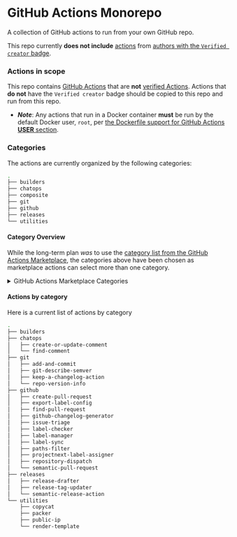 # GitHub Actions Monorepo

A collection of GitHub actions to run from your own GitHub repo.

This repo currently **does not include** [actions](https://docs.github.com/actions/automating-your-workflow-with-github-actions/using-github-marketplace-actions) from [authors with the `Verified creator` badge](https://docs.github.com/en/apps/github-marketplace/github-marketplace-overview/about-marketplace-badges).

### Actions in scope

This repo contains [GitHub Actions](https://github.com/marketplace?type=actions) that are **not** [verified Actions](https://docs.github.com/actions/automating-your-workflow-with-github-actions/using-github-marketplace-actions).  Actions that **do not** have the `Verified creator` badge should be copied to this repo and run from this repo.
- ***Note***: Any actions that run in a Docker container **must** be run by the default Docker user, `root`, per [the Dockerfile support for GitHub Actions **USER** section](https://docs.github.com/en/actions/creating-actions/dockerfile-support-for-github-actions#user).


### Categories

The actions are currently organized by the following categories:
```bash
.
├── builders
├── chatops
├── composite
├── git
├── github
├── releases
└── utilities
```

#### Category Overview

While the long-term plan _was_ to use the [category list from the GitHub Actions Marketplace](https://github.com/marketplace?category=&type=actions), the categories above have been chosen as marketplace actions can select more than one category.
<!--- ~Before the first official release~, ~the categories will be changed to align with the GitHub Actions categories~. ~They will use~ the category list from https://github.com/marketplace?category=&type=actions: --->

<details><summary>GitHub Actions Marketplace Categories</summary>

The current [categories from the GitHub Actions Marketplace](https://github.com/marketplace?category=&type=actions) are:
```markdown
**Categories**
API management
Chat
Code quality
Code review
Continuous integration
Dependency management
Deployment
Deployment Protection Rules
IDES
Learning
Localization
Mobile
Monitoring
Project management
Publishing
Recently added
Security
Support
Testing
Utilities
```

</details>


#### Actions by category

Here is a current list of actions by category
```bash
.
├── builders
├── chatops
│   ├── create-or-update-comment
│   └── find-comment
├── git
│   ├── add-and-commit
│   ├── git-describe-semver
│   ├── keep-a-changelog-action
│   └── repo-version-info
├── github
│   ├── create-pull-request
│   ├── export-label-config
│   ├── find-pull-request
│   ├── github-changelog-generator
│   ├── issue-triage
│   ├── label-checker
│   ├── label-manager
│   ├── label-sync
│   ├── paths-filter
│   ├── projectnext-label-assigner
│   ├── repository-dispatch
│   └── semantic-pull-request
├── releases
│   ├── release-drafter
│   ├── release-tag-updater
│   └── semantic-release-action
└── utilities
    ├── copycat
    ├── packer
    ├── public-ip
    └── render-template
```
